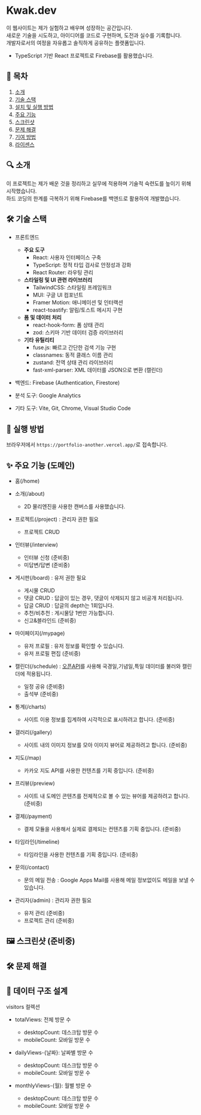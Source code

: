 # Kwak.dev

이 웹사이트는 제가 실험하고 배우며 성장하는 공간입니다.<br/>
새로운 기술을 시도하고, 아이디어를 코드로 구현하며, 도전과 실수를 기록합니다.<br/>
개발자로서의 여정을 자유롭고 솔직하게 공유하는 플랫폼입니다.

- TypeScript 기반 React 프로젝트로 Firebase를 활용했습니다.

## 📂 목차

1. [소개](#)
2. [기술 스택](#)
3. [설치 및 실행 방법](#)
4. [주요 기능](#)
5. [스크린샷](#)
6. [문제 해결](#)
7. [기여 방법](#)
8. [라이센스](#)

## 🔍 소개

이 프로젝트는 제가 배운 것을 정리하고 실무에 적용하며 기술적 숙련도를 높이기 위해 시작했습니다. <br/>
하드 코딩의 한계를 극복하기 위해 Firebase를 백엔드로 활용하여 개발했습니다.

## 🛠️ 기술 스택

- 프론트엔드

  - <b>주요 도구</b>
    - React: 사용자 인터페이스 구축
    - TypeScript: 정적 타입 검사로 안정성과 강화
    - React Router: 라우팅 관리
  - <b>스타일링 및 UI 관련 라이브러리</b>
    - TailwindCSS: 스타일링 프레임워크
    - MUI: 구글 UI 컴포넌트
    - Framer Motion: 애니메이션 및 인터랙션
    - react-toastify: 알림/토스트 메시지 구현
  - <b>폼 및 데이터 처리</b>
    - react-hook-form: 폼 상태 관리
    - zod: 스키마 기반 데이터 검증 라이브러리
  - <b>기타 유틸리티</b>
    - fuse.js: 빠르고 간단한 검색 기능 구현
    - classnames: 동적 클래스 이름 관리
    - zustand: 전역 상태 관리 라이브러리
    - fast-xml-parser: XML 데이터를 JSON으로 변환 (캘린더)

- 백엔드: Firebase (Authentication, Firestore)
- 분석 도구: Google Analytics
- 기타 도구: Vite, Git, Chrome, Visual Studio Code

## 🚀 실행 방법

브라우저에서 `https://portfolio-another.vercel.app/`로 접속합니다.

## ✨ 주요 기능 (도메인)

- 홈(/home)
- 소개(/about)
  - 2D 물리엔진을 사용한 캔버스를 사용했습니다.
- 프로젝트(/project) : 관리자 권한 필요
  - 프로젝트 CRUD
- 인터뷰(/interview)
  - 인터뷰 신청 (준비중)
  - 미답변/답변 (준비중)
- 게시판(/board) : 유저 권한 필요

  - 게시물 CRUD
  - 댓글 CRUD : 답글이 있는 경우, 댓글이 삭제되지 않고 비공개 처리됩니다.
  - 답글 CRUD : 답글의 depth는 1회입니다.
  - 추천/비추천 : 게시물당 1번만 가능합니다.
  - 신고&블라인드 (준비중)

- 마이페이지(/mypage)

  - 유저 프로필 : 유저 정보를 확인할 수 있습니다.
  - 유저 프로필 편집 (준비중)

- 캘린더(/schedule) : [오픈API](https://www.data.go.kr/data/15012690/openapi.do)를 사용해 국경일,기념일,특일 데이터를 불러와 캘린더에 적용됩니다.

  - 일정 공유 (준비중)
  - 출석부 (준비중)

- 통계(/charts)

  - 사이트 이용 정보를 집계하여 시각적으로 표시하려고 합니다. (준비중)

- 갤러리(/gallery)

  - 사이트 내의 이미지 정보를 모아 이미지 뷰어로 제공하려고 합니다. (준비중)

- 지도(/map)

  - 카카오 지도 API를 사용한 컨텐츠를 기획 중입니다. (준비중)

- 프리뷰(/preview)

  - 사이트 내 도메인 콘텐츠를 전체적으로 볼 수 있는 뷰어를 제공하려고 합니다. (준비중)

- 결제(/payment)

  - 결제 모듈을 사용해서 실제로 결제되는 컨텐츠를 기획 중입니다. (준비중)

- 타임라인(/timeline)

  - 타임라인을 사용한 컨텐츠를 기획 중입니다. (준비중)

- 문의(/contact)
  - 문의 메일 전송 : Google Apps Mail를 사용해 메일 정보없이도 메일을 보낼 수 있습니다.
- 관리자(/admin) : 관리자 권한 필요
  - 유저 관리 (준비중)
  - 프로젝트 관리 (준비중)

## 🖼️ 스크린샷 (준비중)

## 🛠️ 문제 해결

## 📄 데이터 구조 설계

visitors 컬렉션

- totalViews: 전체 방문 수

  - desktopCount: 데스크탑 방문 수
  - mobileCount: 모바일 방문 수

- dailyViews-{날짜}: 날짜별 방문 수

  - desktopCount: 데스크탑 방문 수
  - mobileCount: 모바일 방문 수

- monthlyViews-{월}: 월별 방문 수
  - desktopCount: 데스크탑 방문 수
  - mobileCount: 모바일 방문 수
